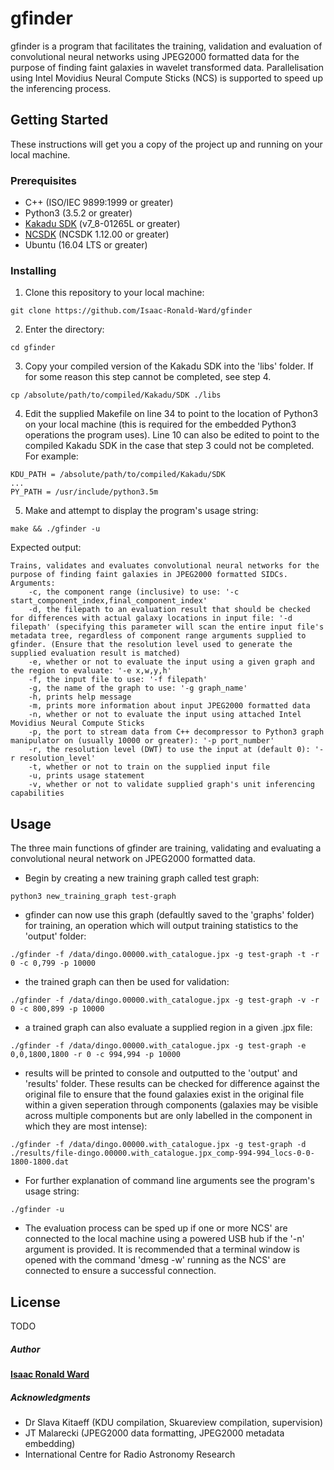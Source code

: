 # gfinder
gfinder is a program that facilitates the training, validation and evaluation of convolutional neural networks using JPEG2000 formatted data for the purpose of finding faint galaxies in wavelet transformed data. Parallelisation using Intel Movidius Neural Compute Sticks (NCS) is supported to speed up the inferencing process.

## Getting Started
These instructions will get you a copy of the project up and running on your local machine.

### Prerequisites
* C++ (ISO/IEC 9899:1999 or greater)
* Python3 (3.5.2 or greater)
* [Kakadu SDK](http://kakadusoftware.com/) (v7_8-01265L or greater)
* [NCSDK](https://github.com/Movidius/ncsdk) (NCSDK 1.12.00 or greater)
* Ubuntu (16.04 LTS or greater)

### Installing
1. Clone this repository to your local machine:
```
git clone https://github.com/Isaac-Ronald-Ward/gfinder
```

2. Enter the directory:
```
cd gfinder
```

3. Copy your compiled version of the Kakadu SDK into the 'libs' folder. If for some reason this step cannot be completed, see step 4.
```
cp /absolute/path/to/compiled/Kakadu/SDK ./libs
```

4. Edit the supplied Makefile on line 34 to point to the location of Python3 on your local machine (this is required for the embedded Python3 operations the program uses). Line 10 can also be edited to point to the compiled Kakadu SDK in the case that step 3 could not be completed. For example:
```
KDU_PATH = /absolute/path/to/compiled/Kakadu/SDK
...
PY_PATH = /usr/include/python3.5m
```

5. Make and attempt to display the program's usage string:
```
make && ./gfinder -u
```
Expected output:
```
Trains, validates and evaluates convolutional neural networks for the purpose of finding faint galaxies in JPEG2000 formatted SIDCs.
Arguments:
	-c,	the component range (inclusive) to use: '-c start_component_index,final_component_index'
	-d,	the filepath to an evaluation result that should be checked for differences with actual galaxy locations in input file: '-d filepath' (specifying this parameter will scan the entire input file's metadata tree, regardless of component range arguments supplied to gfinder. (Ensure that the resolution level used to generate the supplied evaluation result is matched)
	-e,	whether or not to evaluate the input using a given graph and the region to evaluate: '-e x,w,y,h'
	-f,	the input file to use: '-f filepath'
	-g,	the name of the graph to use: '-g graph_name'
	-h,	prints help message
	-m,	prints more information about input JPEG2000 formatted data
	-n,	whether or not to evaluate the input using attached Intel Movidius Neural Compute Sticks
	-p,	the port to stream data from C++ decompressor to Python3 graph manipulator on (usually 10000 or greater): '-p port_number'
	-r,	the resolution level (DWT) to use the input at (default 0): '-r resolution_level'
	-t,	whether or not to train on the supplied input file
	-u,	prints usage statement
	-v,	whether or not to validate supplied graph's unit inferencing capabilities
```

## Usage
The three main functions of gfinder are training, validating and evaluating a convolutional neural network on JPEG2000 formatted data.
* Begin by creating a new training graph called test graph:
```
python3 new_training_graph test-graph
```
* gfinder can now use this graph (defaultly saved to the 'graphs' folder) for training, an operation which will output training statistics to the 'output' folder:
```
./gfinder -f /data/dingo.00000.with_catalogue.jpx -g test-graph -t -r 0 -c 0,799 -p 10000
```
* the trained graph can then be used for validation:
```
./gfinder -f /data/dingo.00000.with_catalogue.jpx -g test-graph -v -r 0 -c 800,899 -p 10000
```
* a trained graph can also evaluate a supplied region in a given .jpx file:
```
./gfinder -f /data/dingo.00000.with_catalogue.jpx -g test-graph -e 0,0,1800,1800 -r 0 -c 994,994 -p 10000
```
* results will be printed to console and outputted to the 'output' and 'results' folder. These results can be checked for difference against the original file to ensure that the found galaxies exist in the original file within a given seperation through components (galaxies may be visible across multiple components but are only labelled in the component in which they are most intense):
```
./gfinder -f /data/dingo.00000.with_catalogue.jpx -g test-graph -d ./results/file-dingo.00000.with_catalogue.jpx_comp-994-994_locs-0-0-1800-1800.dat
```
* For further explanation of command line arguments see the program's usage string:
```
./gfinder -u
```
* The evaluation process can be sped up if one or more NCS' are connected to the local machine using a powered USB hub if the '-n' argument is provided. It is recommended that a terminal window is opened with the command 'dmesg -w' running as the NCS' are connected to ensure a successful connection.

## License
TODO

##### Author
[**Isaac Ronald Ward**](https://github.com/Isaac-Ronald-Ward)

##### Acknowledgments
* Dr Slava Kitaeff (KDU compilation, Skuareview compilation, supervision)
* JT Malarecki (JPEG2000 data formatting, JPEG2000 metadata embedding)
* International Centre for Radio Astronomy Research

